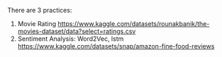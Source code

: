 There are 3 practices:
1. Movie Rating
https://www.kaggle.com/datasets/rounakbanik/the-movies-dataset/data?select=ratings.csv
2. Sentiment Analysis: Word2Vec, lstm
https://www.kaggle.com/datasets/snap/amazon-fine-food-reviews
